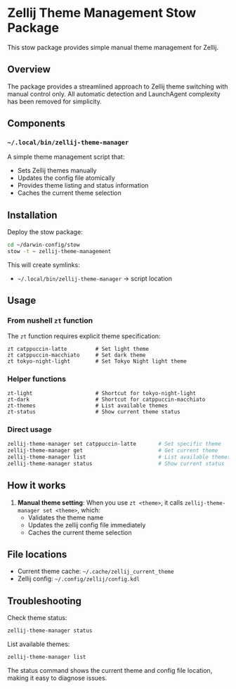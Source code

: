 # Zellij Theme Management Stow Package

This stow package provides simple manual theme management for Zellij.

## Overview

The package provides a streamlined approach to Zellij theme switching with manual control only. All automatic detection and LaunchAgent complexity has been removed for simplicity.

## Components

### `~/.local/bin/zellij-theme-manager`

A simple theme management script that:
- Sets Zellij themes manually
- Updates the config file atomically
- Provides theme listing and status information
- Caches the current theme selection

## Installation

Deploy the stow package:

```bash
cd ~/darwin-config/stow
stow -t ~ zellij-theme-management
```

This will create symlinks:
- `~/.local/bin/zellij-theme-manager` → script location

## Usage

### From nushell `zt` function

The `zt` function requires explicit theme specification:

```nushell
zt catppuccin-latte         # Set light theme
zt catppuccin-macchiato     # Set dark theme
zt tokyo-night-light        # Set Tokyo Night light theme
```

### Helper functions

```nushell
zt-light                    # Shortcut for tokyo-night-light
zt-dark                     # Shortcut for catppuccin-macchiato
zt-themes                   # List available themes
zt-status                   # Show current theme status
```

### Direct usage

```bash
zellij-theme-manager set catppuccin-latte       # Set specific theme
zellij-theme-manager get                        # Get current theme
zellij-theme-manager list                       # List available themes
zellij-theme-manager status                     # Show current status
```

## How it works

1. **Manual theme setting**: When you use `zt <theme>`, it calls `zellij-theme-manager set <theme>`, which:
   - Validates the theme name
   - Updates the zellij config file immediately
   - Caches the current theme selection

## File locations

- Current theme cache: `~/.cache/zellij_current_theme`
- Zellij config: `~/.config/zellij/config.kdl`

## Troubleshooting

Check theme status:
```bash
zellij-theme-manager status
```

List available themes:
```bash
zellij-theme-manager list
```

The status command shows the current theme and config file location, making it easy to diagnose issues.
